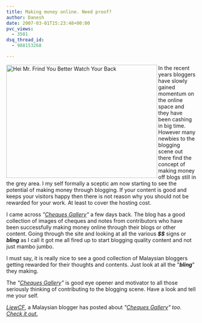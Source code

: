 ```yaml
---
title: Making money online. Need proof?
author: Danesh
date: 2007-03-01T15:23:48+00:00
pvc_views:
  - 3501
dsq_thread_id:
  - 988153268

---
```

<img loading="lazy" src="http://bp0.blogger.com/_gdoSvBDXsRQ/ReK4Ts6qKDI/AAAAAAAAALs/Pux02JaZKwM/s400/rod.jpg" title="Hei Mr. Frind You Better Watch Your Back" alt="Hei Mr. Frind You Better Watch Your Back" align="left" height="300" width="400" />In the recent years bloggers have slowly gained momentum on the online space and they have been cashing in big time. However many newbies to the blogging scene out there find the concept of making money off blogs still in the grey area. I my self formally a sceptic am now starting to see the potential of making money through blogging. If your content is good and keeps your visitors happy then there is not reason why you should not be rewarded for your work. At least to cover the hosting cost.

I came across _"[Cheques Gallery][1]"_ a few days back. The blog has a good collection of images of cheques and notes from contributors who have been successfully making money online through their blogs or other content. Going through the site and looking at all the various <span style="font-weight: bold; font-style: italic">$$</span> signs or <span style="font-weight: bold; font-style: italic">bling</span> as I call it got me all fired up to start blogging quality content and not just mambo jumbo.

I must say, it is really nice to see a good collection of Malaysian bloggers getting rewarded for their thoughts and contents. Just look at all the "<span style="font-weight: bold; font-style: italic">bling</span>" they making.

The _"[Cheques Gallery][1]"_ is good eye opener and motivator to all those seriously thinking of contributing to the blogging scene. Have a look and tell me your self.

[<span style="font-style: italic">LiewCF</span>][2], a Malaysian blogger has posted about _"[Cheques Gallery][1]" too._ <a href="http://cheques-gallery.blogspot.com/index.html" style="font-style: italic">Check it out</a>_[.][1]_

 [1]: http://cheques-gallery.blogspot.com/index.html
 [2]: http://www.liewcf.com/blog/archives/2007/02/cheques-gallery-proof-of-making-money-online/